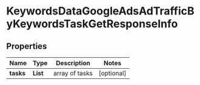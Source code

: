 # KeywordsDataGoogleAdsAdTrafficByKeywordsTaskGetResponseInfo


## Properties

| Name | Type | Description | Notes |
|------------ | ------------- | ------------- | -------------|
**tasks** | **List<KeywordsDataGoogleAdsAdTrafficByKeywordsTaskGetTaskInfo>** | array of tasks |[optional]|